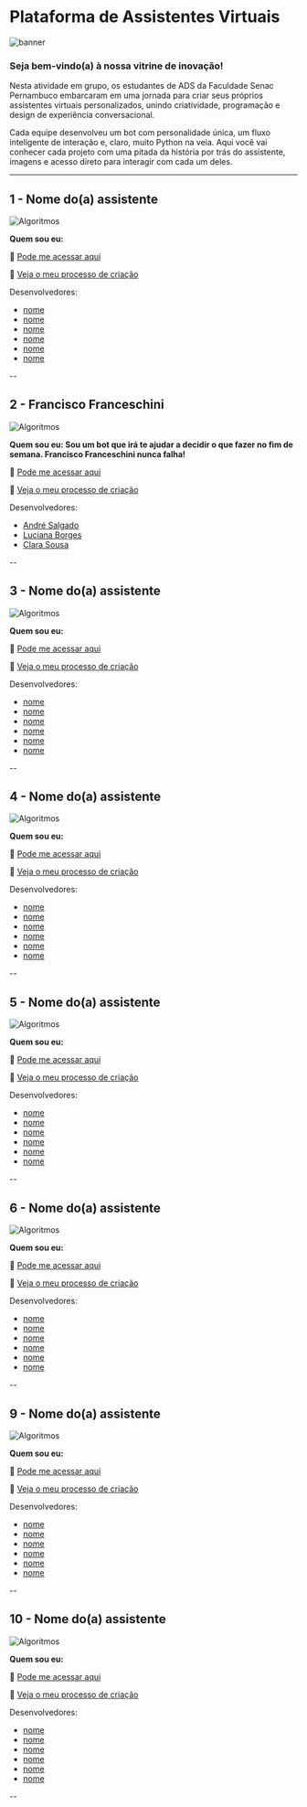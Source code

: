 # Plataforma de Assistentes Virtuais

![banner](https://github.com/devcode25/chatExpo-TADS045/blob/main/img/banner.png)

### Seja bem-vindo(a) à nossa vitrine de inovação!

Nesta atividade em grupo, os estudantes de ADS da Faculdade Senac Pernambuco embarcaram em uma jornada para criar seus próprios assistentes virtuais personalizados, unindo criatividade, programação e design de experiência conversacional.

Cada equipe desenvolveu um bot com personalidade única, um fluxo inteligente de interação e, claro, muito Python na veia. Aqui você vai conhecer cada projeto com uma pitada da história por trás do assistente, imagens e acesso direto para interagir com cada um deles.

---

## 1 - Nome do(a) assistente

![Algoritmos](https://via.placeholder.com/400x200?text=Algoritmos+Básicos)

**Quem sou eu:**

🔗 [Pode me acessar aqui](https://exemplo.com/atividade1)

🔗 [Veja o meu processo de criação](https://exemplo.com/atividade1)

Desenvolvedores:
- [nome](link)
- [nome](link)
- [nome](link)
- [nome](link)
- [nome](link)
- [nome](link)

--
## 2 - Francisco Franceschini

![Algoritmos](https://github.com/Clara-sousa05/chatExpo-TADS045/blob/main/img/francisco.jpeg)

**Quem sou eu: Sou um bot que irá te ajudar a decidir o que fazer no fim de semana. Francisco Franceschini nunca falha!**

🔗 [Pode me acessar aqui](https://colab.research.google.com/drive/1rcEJ9FiUNre59QK8BFdxrHoyJE3uIxO8?usp=sharing)

🔗 [Veja o meu processo de criação](https://www.figma.com/board/IonIvdxoyCa1SrXTe8TsyD/Fluxo-de-intera%C3%A7%C3%A3o-chatbot-?node-id=0-1&t=WWBeatmiZeqTTH1o-1)

Desenvolvedores:
- [André Salgado](https://github.com/andrecsf)
- [Luciana Borges](https://github.com/Luciana25956)
- [Clara Sousa](https://github.com/Clara-sousa05)

--
## 3 - Nome do(a) assistente

![Algoritmos](https://via.placeholder.com/400x200?text=Algoritmos+Básicos)

**Quem sou eu:**

🔗 [Pode me acessar aqui](https://exemplo.com/atividade1)

🔗 [Veja o meu processo de criação](https://exemplo.com/atividade1)

Desenvolvedores:
- [nome](link)
- [nome](link)
- [nome](link)
- [nome](link)
- [nome](link)
- [nome](link)

--
## 4 - Nome do(a) assistente

![Algoritmos](https://via.placeholder.com/400x200?text=Algoritmos+Básicos)

**Quem sou eu:**

🔗 [Pode me acessar aqui](https://exemplo.com/atividade1)

🔗 [Veja o meu processo de criação](https://exemplo.com/atividade1)

Desenvolvedores:
- [nome](link)
- [nome](link)
- [nome](link)
- [nome](link)
- [nome](link)
- [nome](link)

--
## 5 - Nome do(a) assistente

![Algoritmos](https://via.placeholder.com/400x200?text=Algoritmos+Básicos)

**Quem sou eu:**

🔗 [Pode me acessar aqui](https://exemplo.com/atividade1)

🔗 [Veja o meu processo de criação](https://exemplo.com/atividade1)

Desenvolvedores:
- [nome](link)
- [nome](link)
- [nome](link)
- [nome](link)
- [nome](link)
- [nome](link)

--
## 6 - Nome do(a) assistente

![Algoritmos](https://via.placeholder.com/400x200?text=Algoritmos+Básicos)

**Quem sou eu:**

🔗 [Pode me acessar aqui](https://exemplo.com/atividade1)

🔗 [Veja o meu processo de criação](https://exemplo.com/atividade1)

Desenvolvedores:
- [nome](link)
- [nome](link)
- [nome](link)
- [nome](link)
- [nome](link)
- [nome](link)

--
## 9 - Nome do(a) assistente

![Algoritmos](https://via.placeholder.com/400x200?text=Algoritmos+Básicos)

**Quem sou eu:**

🔗 [Pode me acessar aqui](https://exemplo.com/atividade1)

🔗 [Veja o meu processo de criação](https://exemplo.com/atividade1)

Desenvolvedores:
- [nome](link)
- [nome](link)
- [nome](link)
- [nome](link)
- [nome](link)
- [nome](link)

--
## 10 - Nome do(a) assistente

![Algoritmos](https://via.placeholder.com/400x200?text=Algoritmos+Básicos)

**Quem sou eu:**

🔗 [Pode me acessar aqui](https://exemplo.com/atividade1)

🔗 [Veja o meu processo de criação](https://exemplo.com/atividade1)

Desenvolvedores:
- [nome](link)
- [nome](link)
- [nome](link)
- [nome](link)
- [nome](link)
- [nome](link)

--
